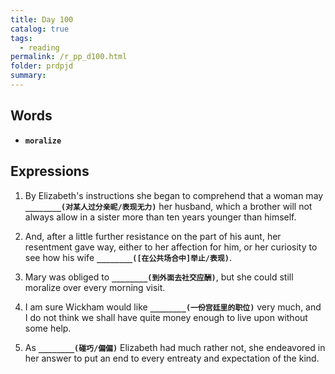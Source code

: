 ```yaml
---
title: Day 100
catalog: true
tags: 
  - reading
permalink: /r_pp_d100.html
folder: prdpjd
summary: 
---
```


## Words

-   <b data-toggle="tooltip" data-original-title="{{site.data.glossary.moralize}}">`moralize`</b>


## Expressions

1. By Elizabeth's instructions she began to comprehend that a woman may <b data-toggle="tooltip" data-original-title="{{site.data.answers.d100_a}}">`________(对某人过分亲昵/表现无力)`</b> her husband, which a brother will not always allow in a sister more than ten years younger than himself.

2.  And, after a little further resistance on the part of his aunt, her resentment gave way, either to her affection for him, or her curiosity to see how his wife <b data-toggle="tooltip" data-original-title="{{site.data.answers.d100_b}}">`________([在公共场合中]举止/表现)`</b>.

3.  Mary was obliged to <b data-toggle="tooltip" data-original-title="{{site.data.answers.d100_c}}">`________(到外面去社交应酬)`</b>, but she could still moralize over every morning visit.

4.  I am sure Wickham would like <b data-toggle="tooltip" data-original-title="{{site.data.answers.d100_d}}">`________(一份宫廷里的职位)`</b> very much, and I do not think we shall have quite money enough to live upon without some help.

5.  As <b data-toggle="tooltip" data-original-title="{{site.data.answers.d100_e}}">`________(碰巧/偏偏)`</b> Elizabeth had much rather not, she endeavored in her answer to put an end to every entreaty and expectation of the kind.